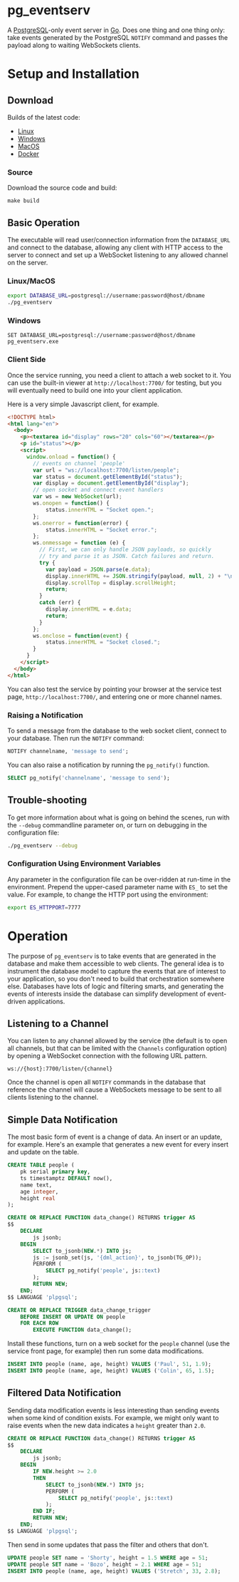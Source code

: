 # pg_eventserv

A [PostgreSQL](https://postgis.net/)-only event server in [Go](https://golang.org/). Does one thing and one thing only: take events generated by the PostgreSQL `NOTIFY` command and passes the payload along to waiting WebSockets clients.

# Setup and Installation

## Download

Builds of the latest code:

* [Linux](https://postgisftw.s3.amazonaws.com/pg_eventserv_latest_linux.zip)
* [Windows](https://postgisftw.s3.amazonaws.com/pg_eventserv_latest_windows.zip)
* [MacOS](https://postgisftw.s3.amazonaws.com/pg_eventserv_latest_macos.zip)
* [Docker](https://hub.docker.com/r/pramsey/pg_eventserv)

### Source

Download the source code and build:
```
make build
```

## Basic Operation

The executable will read user/connection information from the `DATABASE_URL` and connect to the database, allowing any client with HTTP access to the server to connect and set up a WebSocket listening to any allowed channel on the server.

### Linux/MacOS

```sh
export DATABASE_URL=postgresql://username:password@host/dbname
./pg_eventserv
```

### Windows

```
SET DATABASE_URL=postgresql://username:password@host/dbname
pg_eventserv.exe
```

### Client Side

Once the service running, you need a client to attach a web socket to it. You can use the built-in viewer at `http://localhost:7700/` for testing, but you will eventually need to build one into your client application.

Here is a very simple Javascript client, for example.

```html
<!DOCTYPE html>
<html lang="en">
  <body>
    <p><textarea id="display" rows="20" cols="60"></textarea></p>
    <p id="status"></p>
    <script>
      window.onload = function() {
        // events on channel 'people'
        var url = "ws://localhost:7700/listen/people";
        var status = document.getElementById("status");
        var display = document.getElementById("display");
        // open socket and connect event handlers
        var ws = new WebSocket(url);
        ws.onopen = function() {
            status.innerHTML = "Socket open.";
        };
        ws.onerror = function(error) {
            status.innerHTML = "Socket error.";
        };
        ws.onmessage = function (e) {
          // First, we can only handle JSON payloads, so quickly
          // try and parse it as JSON. Catch failures and return.
          try {
            var payload = JSON.parse(e.data);
            display.innerHTML += JSON.stringify(payload, null, 2) + "\n";
            display.scrollTop = display.scrollHeight;
            return;
          }
          catch (err) {
            display.innerHTML = e.data;
            return;
          }
        };
        ws.onclose = function(event) {
            status.innerHTML = "Socket closed.";
        }
      }
    </script>
  </body>
</html>
```

You can also test the service by pointing your browser at the service test page, `http://localhost:7700/`, and entering one or more channel names.

### Raising a Notification

To send a message from the database to the web socket client, connect to your database. Then run the `NOTIFY` command:

```sql
NOTIFY channelname, 'message to send';
```

You can also raise a notification by running the `pg_notify()` function.

```sql
SELECT pg_notify('channelname', 'message to send');
```


## Trouble-shooting

To get more information about what is going on behind the scenes, run with the `--debug` commandline parameter on, or turn on debugging in the configuration file:
```sh
./pg_eventserv --debug
```

### Configuration Using Environment Variables

Any parameter in the configuration file can be over-ridden at run-time in the environment. Prepend the upper-cased parameter name with `ES_` to set the value. For example, to change the HTTP port using the environment:
```bash
export ES_HTTPPORT=7777
```


# Operation

The purpose of `pg_eventserv` is to take events that are generated in the database and make them accessible to web clients. The general idea is to instrument the database model to capture the events that are of interest to your application, so you don't need to build that orchestration somewhere else. Databases have lots of logic and filtering smarts, and generating the events of interests inside the database can simplify development of event-driven applications.

## Listening to a Channel

You can listen to any channel allowed by the service (the default is to open all channels, but that can be limited with the `Channels` configuration option) by opening a WebSocket connection with the following URL pattern.

```
ws://{host}:7700/listen/{channel}
```
Once the channel is open all `NOTIFY` commands in the database that reference the channel will cause a WebSockets message to be sent to all clients listening to the channel.

## Simple Data Notification

The most basic form of event is a change of data. An insert or an update, for example. Here's an example that generates a new event for every insert and update on the table.

```sql
CREATE TABLE people (
    pk serial primary key,
    ts timestamptz DEFAULT now(),
    name text,
    age integer,
    height real
);

CREATE OR REPLACE FUNCTION data_change() RETURNS trigger AS
$$
    DECLARE
        js jsonb;
    BEGIN
        SELECT to_jsonb(NEW.*) INTO js;
        js := jsonb_set(js, '{dml_action}', to_jsonb(TG_OP));
        PERFORM (
            SELECT pg_notify('people', js::text)
        );
        RETURN NEW;
    END;
$$ LANGUAGE 'plpgsql';

CREATE OR REPLACE TRIGGER data_change_trigger
    BEFORE INSERT OR UPDATE ON people
    FOR EACH ROW
        EXECUTE FUNCTION data_change();
```

Install these functions, turn on a web socket for the `people` channel (use the service front page, for example) then run some data modifications.

```sql
INSERT INTO people (name, age, height) VALUES ('Paul', 51, 1.9);
INSERT INTO people (name, age, height) VALUES ('Colin', 65, 1.5);
```

## Filtered Data Notification

Sending data modification events is less interesting than sending events when some kind of condition exists. For example, we might only want to raise events when the new data indicates a `height` greater than `2.0`.

```sql
CREATE OR REPLACE FUNCTION data_change() RETURNS trigger AS
$$
    DECLARE
        js jsonb;
    BEGIN
        IF NEW.height >= 2.0
        THEN
            SELECT to_jsonb(NEW.*) INTO js;
            PERFORM (
                SELECT pg_notify('people', js::text)
            );
        END IF;
        RETURN NEW;
    END;
$$ LANGUAGE 'plpgsql';
```

Then send in some updates that pass the filter and others that don't.

```sql
UPDATE people SET name = 'Shorty', height = 1.5 WHERE age = 51;
UPDATE people SET name = 'Bozo', height = 2.1 WHERE age = 51;
INSERT INTO people (name, age, height) VALUES ('Stretch', 33, 2.8);
```

